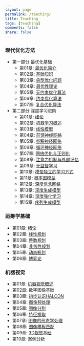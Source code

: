 ```yaml
---
layout: page
permalink: /teaching/
title: Teaching
tags: [teaching]
comments: false
share: false
---
```




###  现代优化方法  

- 第一部分 最优化基础 
  - 第01章: <a href="../teaching/OPT_1.pdf" class="textlink" target="_blank">最优化简介 </a> 
  - 第02章: <a href="../teaching/OPT_2.pdf" class="textlink" target="_blank">基础知识 </a>
  - 第03章: <a href="../teaching/OPT_3.pdf" class="textlink" target="_blank">典型优化问题 </a>
  - 第04章: <a href="../teaching/OPT_4.pdf" class="textlink" target="_blank">最优性理论 </a>
  - 第05章: <a href="../teaching/OPT_5.pdf" class="textlink" target="_blank">无约束优化算法 </a>
  - 第06章: <a href="../teaching/OPT_6.pdf" class="textlink" target="_blank">约束优化算法 </a>
  - 第07章: <a href="../teaching/OPT_7.pdf" class="textlink" target="_blank">复合优化算法 </a>
- 第二部分 深度学习进阶
  - 第01章: <a href="../teaching/DL_1.pdf" class="textlink" target="_blank">绪论 </a>
  - 第02章: <a href="../teaching/DL_2.pdf" class="textlink" target="_blank">机器学习概述 </a>
  - 第03章: <a href="../teaching/DL_3.pdf" class="textlink" target="_blank">线性模型 </a>
  - 第04章: <a href="../teaching/DL_4.pdf" class="textlink" target="_blank">前馈神经网络 </a>
  - 第05章: <a href="../teaching/DL_5.pdf" class="textlink" target="_blank">卷积神经网络 </a>
  - 第06章: <a href="../teaching/DL_6.pdf" class="textlink" target="_blank">循环神经网络 </a>
  - 第07章: <a href="../teaching/DL_7.pdf" class="textlink" target="_blank">网络优化与正则化 </a>
  - 第08章: <a href="../teaching/DL_8.pdf" class="textlink" target="_blank">注意力机制与外部记忆  </a>
  - 第09章: <a href="../teaching/DL_9.pdf" class="textlink" target="_blank">无监督学习 </a>
  - 第10章: <a href="../teaching/DL_10.pdf" class="textlink" target="_blank">模型独立的学习方式 </a>
  - 第11章: <a href="../teaching/DL_11.pdf" class="textlink" target="_blank">概率图模型 </a>
  - 第12章: <a href="../teaching/DL_12.pdf" class="textlink" target="_blank">深度信念网络 </a>
  - 第13章: <a href="../teaching/DL_13.pdf" class="textlink" target="_blank">深度生成模型 </a>
  - 第14章: <a href="../teaching/DL_14.pdf" class="textlink" target="_blank">深度强化学习 </a>
  - 第15章: <a href="../teaching/DL_15.pdf" class="textlink" target="_blank">序列生成模型 </a>


### 运筹学基础

  - 第01章: <a href="../teaching/OR_1.pdf" class="textlink" target="_blank">绪论 </a>
  - 第02章: <a href="../teaching/OR_2.pdf" class="textlink" target="_blank">线性规划  </a>
  - 第03章: <a href="../teaching/OR_3.pdf" class="textlink" target="_blank">整数规划 </a>
  - 第04章: <a href="../teaching/OR_4.pdf" class="textlink" target="_blank">非线性规划 </a>
  - 第05章: <a href="../teaching/OR_5.pdf" class="textlink" target="_blank">动态规划 </a>
  - 第06章: <a href="../teaching/OR_6.pdf" class="textlink" target="_blank">博弈论 </a>



### 机器视觉 

  - 第01章: <a href="../teaching/MV_1.pdf" class="textlink" target="_blank">机器视觉概述 </a>
  - 第02章: <a href="../teaching/MV_2.pdf" class="textlink" target="_blank">数字图像基础   </a>
  - 第03章: <a href="../teaching/MV_3.pdf" class="textlink" target="_blank">初步认识HALCON </a>
  - 第04章: <a href="../teaching/MV_4.pdf" class="textlink" target="_blank">图像预处理 </a>
  - 第05章: <a href="../teaching/MV_5.pdf" class="textlink" target="_blank">图像分割 </a>
  - 第06章: <a href="../teaching/MV_6.pdf" class="textlink" target="_blank">特征提取 </a>
  - 第07章: <a href="../teaching/MV_7.pdf" class="textlink" target="_blank">图像的形态学处理</a>
  - 第08章: <a href="../teaching/MV_8.pdf" class="textlink" target="_blank">图像模板匹配   </a>
  - 第09章: <a href="../teaching/MV_9.pdf" class="textlink" target="_blank">3D视觉基础 </a>
  - 第10章: <a href="../teaching/MV_10.pdf" class="textlink" target="_blank">案例分析 </a>



  
